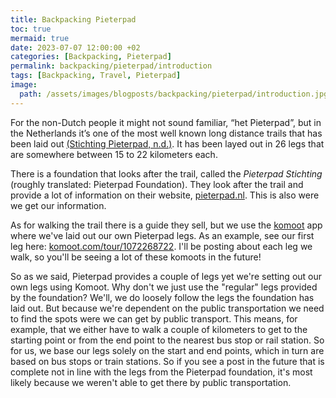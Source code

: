 ```yaml
---
title: Backpacking Pieterpad
toc: true
mermaid: true
date: 2023-07-07 12:00:00 +02
categories: [Backpacking, Pieterpad]
permalink: backpacking/pieterpad/introduction
tags: [Backpacking, Travel, Pieterpad]
image:
  path: /assets/images/blogposts/backpacking/pieterpad/introduction.jpg
---
```


For the non-Dutch people it might not sound familiar, “het Pieterpad”, but in the Netherlands it’s one of the most well known long distance trails that has been laid out [(Stichting Pieterpad, n.d.)](https://www.pieterpad.nl/pieterpad/introductie). It has been layed out in 26 legs that are somewhere between 15 to 22 kilometers each.

There is a foundation that looks after the trail, called the _Pieterpad Stichting_ (roughly translated: Pieterpad Foundation). They look after the trail and provide a lot of information on their website, [pieterpad.nl](https://pieterpad.nl). This is also were we get our information.

As for walking the trail there is a guide they sell, but we use the [komoot](https://komoot.com) app where we've laid out our own Pieterpad legs. As an example, see our first leg here: [komoot.com/tour/1072268722](https://www.komoot.com/tour/1072268722). I'll be posting about each leg we walk, so you'll be seeing a lot of these komoots in the future!

So as we said, Pieterpad provides a couple of legs yet we're setting out our own legs using Komoot. Why don't we just use the "regular" legs provided by the foundation? We'll, we do loosely follow the legs the foundation has laid out. But because we're dependent on the public transportation we need to find the spots were we can get by public transport. This means, for example, that we either have to walk a couple of kilometers to get to the starting point or from the end point to the nearest bus stop or rail station. So for us, we base our legs solely on the start and end points, which in turn are based on bus stops or train stations. So if you see a post in the future that is complete not in line with the legs from the Pieterpad foundation, it's most likely because we weren't able to get there by public transportation.
